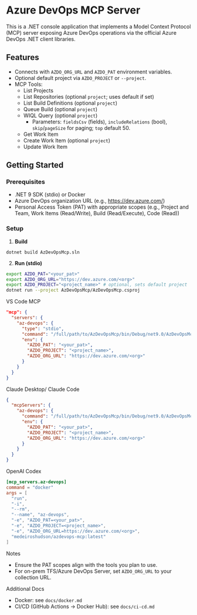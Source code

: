 # Azure DevOps MCP Server

This is a .NET console application that implements a Model Context Protocol (MCP) server exposing Azure DevOps operations via the official Azure DevOps .NET client libraries.

## Features
- Connects with `AZDO_ORG_URL` and `AZDO_PAT` environment variables.
- Optional default project via `AZDO_PROJECT` or `--project`.
- MCP Tools:
  - List Projects
  - List Repositories (optional `project`; uses default if set)
  - List Build Definitions (optional `project`)
  - Queue Build (optional `project`)
  - WIQL Query (optional `project`)
    - Parameters: `fieldsCsv` (fields), `includeRelations` (bool), `skip`/`pageSize` for paging; `top` default 50.
  - Get Work Item
  - Create Work Item (optional `project`)
  - Update Work Item

## Getting Started

### Prerequisites
- .NET 9 SDK (stdio) or Docker
- Azure DevOps organization URL (e.g., https://dev.azure.com/<org>)
- Personal Access Token (PAT) with appropriate scopes (e.g., Project and Team, Work Items (Read/Write), Build (Read/Execute), Code (Read))

### Setup

1. **Build**

```
dotnet build AzDevOpsMcp.sln
```

2. **Run (stdio)**
```sh
export AZDO_PAT="<your_pat>"
export AZDO_ORG_URL="https://dev.azure.com/<org>"
export AZDO_PROJECT="<project_name>" # optional, sets default project
dotnet run --project AzDevOpsMcp/AzDevOpsMcp.csproj
```

VS Code MCP
```json
"mcp": {
  "servers": {
    "az-devops": {
      "type": "stdio",
      "command": "/full/path/to/AzDevOpsMcp/bin/Debug/net9.0/AzDevOpsMcp",
      "env": {
        "AZDO_PAT": "<your_pat>",
        "AZDO_PROJECT": "<project_name>",
        "AZDO_ORG_URL": "https://dev.azure.com/<org>"
      }
    }
  }
}
```

Claude Desktop/ Claude Code
```json
{
  "mcpServers": {
    "az-devops": {
      "command": "/full/path/to/AzDevOpsMcp/bin/Debug/net9.0/AzDevOpsMcp",
      "env": {
        "AZDO_PAT": "<your_pat>",
        "AZDO_PROJECT": "<project_name>",
        "AZDO_ORG_URL": "https://dev.azure.com/<org>"
      }
    }
  }
}
```

OpenAI Codex
```toml
[mcp_servers.az-devops]
command = "docker"
args = [
  "run", 
  "-i",
  "--rm",
  "--name", "az-devops",
  "-e", "AZDO_PAT=<your_pat>",
  "-e", "AZDO_PROJECT=<project_name>",
  "-e", "AZDO_ORG_URL=https://dev.azure.com/<org>",
  "medeiroshudson/azdevops-mcp:latest"
]
```

Notes
- Ensure the PAT scopes align with the tools you plan to use.
- For on-prem TFS/Azure DevOps Server, set `AZDO_ORG_URL` to your collection URL.

Additional Docs
- Docker: see `docs/docker.md`
- CI/CD (GitHub Actions → Docker Hub): see `docs/ci-cd.md`
